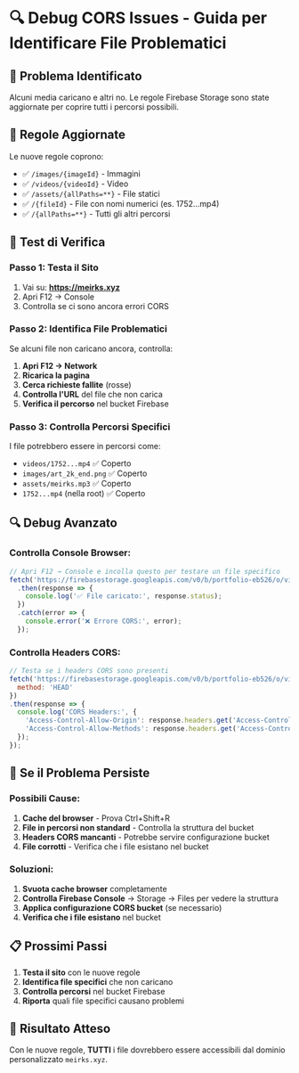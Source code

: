 # 🔍 Debug CORS Issues - Guida per Identificare File Problematici

## 🎯 Problema Identificato
Alcuni media caricano e altri no. Le regole Firebase Storage sono state aggiornate per coprire tutti i percorsi possibili.

## 🔧 Regole Aggiornate
Le nuove regole coprono:
- ✅ `/images/{imageId}` - Immagini
- ✅ `/videos/{videoId}` - Video  
- ✅ `/assets/{allPaths=**}` - File statici
- ✅ `/{fileId}` - File con nomi numerici (es. 1752...mp4)
- ✅ `/{allPaths=**}` - Tutti gli altri percorsi

## 🧪 Test di Verifica

### **Passo 1: Testa il Sito**
1. Vai su: **https://meirks.xyz**
2. Apri F12 → Console
3. Controlla se ci sono ancora errori CORS

### **Passo 2: Identifica File Problematici**
Se alcuni file non caricano ancora, controlla:

1. **Apri F12 → Network**
2. **Ricarica la pagina**
3. **Cerca richieste fallite** (rosse)
4. **Controlla l'URL** del file che non carica
5. **Verifica il percorso** nel bucket Firebase

### **Passo 3: Controlla Percorsi Specifici**
I file potrebbero essere in percorsi come:
- `videos/1752...mp4` ✅ Coperto
- `images/art_2k_end.png` ✅ Coperto  
- `assets/meirks.mp3` ✅ Coperto
- `1752...mp4` (nella root) ✅ Coperto

## 🔍 Debug Avanzato

### **Controlla Console Browser:**
```javascript
// Apri F12 → Console e incolla questo per testare un file specifico
fetch('https://firebasestorage.googleapis.com/v0/b/portfolio-eb526/o/videos%2F1752...mp4')
  .then(response => {
    console.log('✅ File caricato:', response.status);
  })
  .catch(error => {
    console.error('❌ Errore CORS:', error);
  });
```

### **Controlla Headers CORS:**
```javascript
// Testa se i headers CORS sono presenti
fetch('https://firebasestorage.googleapis.com/v0/b/portfolio-eb526/o/videos%2F1752...mp4', {
  method: 'HEAD'
})
.then(response => {
  console.log('CORS Headers:', {
    'Access-Control-Allow-Origin': response.headers.get('Access-Control-Allow-Origin'),
    'Access-Control-Allow-Methods': response.headers.get('Access-Control-Allow-Methods')
  });
});
```

## 🚨 Se il Problema Persiste

### **Possibili Cause:**
1. **Cache del browser** - Prova Ctrl+Shift+R
2. **File in percorsi non standard** - Controlla la struttura del bucket
3. **Headers CORS mancanti** - Potrebbe servire configurazione bucket
4. **File corrotti** - Verifica che i file esistano nel bucket

### **Soluzioni:**
1. **Svuota cache browser** completamente
2. **Controlla Firebase Console** → Storage → Files per vedere la struttura
3. **Applica configurazione CORS bucket** (se necessario)
4. **Verifica che i file esistano** nel bucket

## 📋 Prossimi Passi
1. **Testa il sito** con le nuove regole
2. **Identifica file specifici** che non caricano
3. **Controlla percorsi** nel bucket Firebase
4. **Riporta** quali file specifici causano problemi

## 🎯 Risultato Atteso
Con le nuove regole, **TUTTI** i file dovrebbero essere accessibili dal dominio personalizzato `meirks.xyz`.
